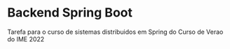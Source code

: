 # Backend Spring Boot
Tarefa para o curso de sistemas distribuidos em Spring do Curso de Verao do IME 2022
